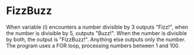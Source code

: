 # FizzBuzz
When variable (i) encounters a number divisible by 3 outputs "Fizz!", when the number is divisible by 5, outputs "Buzz!". When the number is divisible by both, the output is "FizzBuzz!". Anything else outputs only the number. The program uses a FOR loop, processing numbers between 1 and 100. 
